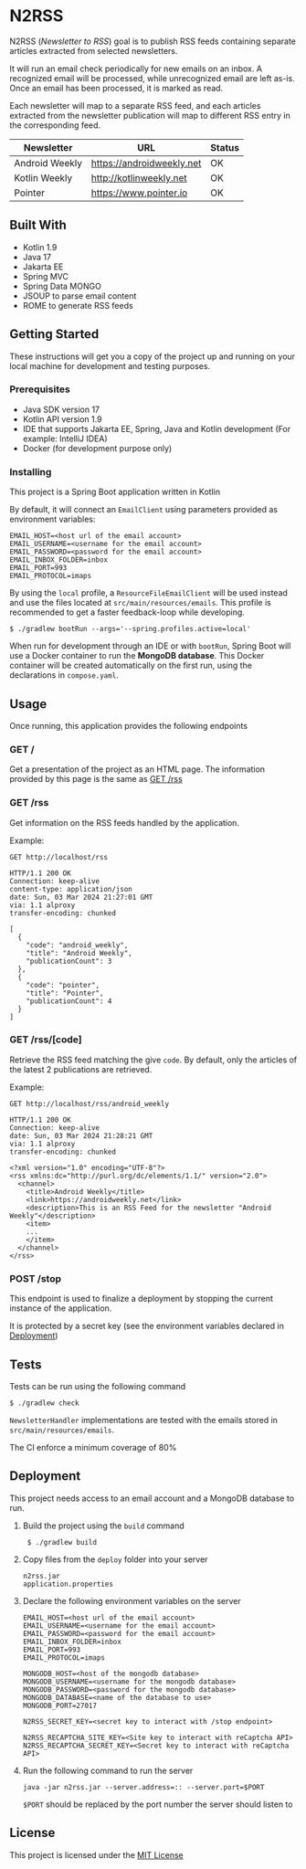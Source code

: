# N2RSS

N2RSS (*Newsletter to RSS*) goal is to publish RSS feeds containing separate articles
extracted from selected newsletters.

It will run an email check periodically for new emails on an inbox.
A recognized email will be processed, while unrecognized email are left as-is.
Once an email has been processed, it is marked as read.

Each newsletter will map to a separate RSS feed, 
and each articles extracted from the newsletter publication will map to different RSS entry in the corresponding feed.

| Newsletter     | URL                       | Status |
|----------------|---------------------------|--------|
| Android Weekly | https://androidweekly.net | OK     |
| Kotlin Weekly  | http://kotlinweekly.net   | OK     |
| Pointer        | https://www.pointer.io    | OK     |

## Built With

- Kotlin 1.9
- Java 17
- Jakarta EE
- Spring MVC
- Spring Data MONGO
- JSOUP to parse email content
- ROME to generate RSS feeds

## Getting Started

These instructions will get you a copy of the project 
up and running on your local machine for development 
and testing purposes.

### Prerequisites

- Java SDK version 17
- Kotlin API version 1.9
- IDE that supports Jakarta EE, Spring, Java and Kotlin development (For example: IntelliJ IDEA)
- Docker (for development purpose only)

### Installing

This project is a Spring Boot application written in Kotlin

By default, it will connect an `EmailClient` using parameters provided as environment variables:
```
EMAIL_HOST=<host url of the email account>
EMAIL_USERNAME=<username for the email account>
EMAIL_PASSWORD=<password for the email account>
EMAIL_INBOX_FOLDER=inbox
EMAIL_PORT=993
EMAIL_PROTOCOL=imaps
```

By using the `local` profile, a `ResourceFileEmailClient` will be used instead and use the files located 
at `src/main/resources/emails`. This profile is recommended to get a faster feedback-loop while developing.

```shell
$ ./gradlew bootRun --args='--spring.profiles.active=local'
```

When run for development through an IDE or with `bootRun`, Spring Boot will use a Docker container 
to run the **MongoDB database**. This Docker container will be created automatically on the first run, 
using the declarations in `compose.yaml`.

## Usage

Once running, this application provides the following endpoints

### GET /
Get a presentation of the project as an HTML page. 
The information provided by this page is the same as [GET /rss](#get-rss)

### GET /rss
Get information on the RSS feeds handled by the application.

Example:
```
GET http://localhost/rss

HTTP/1.1 200 OK
Connection: keep-alive
content-type: application/json
date: Sun, 03 Mar 2024 21:27:01 GMT
via: 1.1 alproxy
transfer-encoding: chunked

[
  {
    "code": "android_weekly",
    "title": "Android Weekly",
    "publicationCount": 3
  },
  {
    "code": "pointer",
    "title": "Pointer",
    "publicationCount": 4
  }
]
```

### GET /rss/\[code]

Retrieve the RSS feed matching the give `code`.
By default, only the articles of the latest 2 publications are retrieved.

Example:
```
GET http://localhost/rss/android_weekly

HTTP/1.1 200 OK
Connection: keep-alive
date: Sun, 03 Mar 2024 21:28:21 GMT
via: 1.1 alproxy
transfer-encoding: chunked

<?xml version="1.0" encoding="UTF-8"?>
<rss xmlns:dc="http://purl.org/dc/elements/1.1/" version="2.0">
  <channel>
    <title>Android Weekly</title>
    <link>https://androidweekly.net</link>
    <description>This is an RSS Feed for the newsletter "Android Weekly"</description>
    <item>
    ...
    </item>
  </channel>
</rss>
```

### POST /stop
This endpoint is used to finalize a deployment by stopping the current instance of the application.

It is protected by a secret key (see the environment variables declared in [Deployment](#deployment))

## Tests

Tests can be run using the following command
```shell
$ ./gradlew check
```

`NewsletterHandler` implementations are tested with the emails stored in `src/main/resources/emails`.

The CI enforce a minimum coverage of 80%

## Deployment
This project needs access to an email account and a MongoDB database to run.

1. Build the project using the `build` command
   ```shell
    $ ./gradlew build
    ```
2. Copy files from the `deploy` folder into your server
   ```
   n2rss.jar
   application.properties
   ```
3. Declare the following environment variables on the server
   ```
   EMAIL_HOST=<host url of the email account>
   EMAIL_USERNAME=<username for the email account>
   EMAIL_PASSWORD=<password for the email account>
   EMAIL_INBOX_FOLDER=inbox
   EMAIL_PORT=993
   EMAIL_PROTOCOL=imaps
   
   MONGODB_HOST=<host of the mongodb database>
   MONGODB_USERNAME=<username for the mongodb database>
   MONGODB_PASSWORD=<password for the mongodb database>
   MONGODB_DATABASE=<name of the database to use>
   MONGODB_PORT=27017
   
   N2RSS_SECRET_KEY=<secret key to interact with /stop endpoint>
   
   N2RSS_RECAPTCHA_SITE_KEY=<Site key to interact with reCaptcha API>
   N2RSS_RECAPTCHA_SECRET_KEY=<Secret key to interact with reCaptcha API>
   ```
4. Run the following command to run the server
   ```shell
   java -jar n2rss.jar --server.address=:: --server.port=$PORT
   ```
   `$PORT` should be replaced by the port number the server should listen to

## License

This project is licensed under the [MIT License](LICENSE.md)
